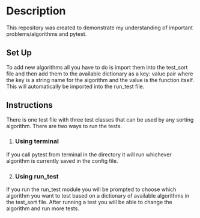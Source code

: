 # Description
This repository was created to demonstrate my understanding of 
important problems/algorithms and pytest.

## Set Up
To add new algorithms all you have to do is import them into the test_sort file
and then add them to the available dictionary as a key: value pair where the key
is a string name for the algorithm and the value is the function itself. This will
automatically be imported into the run_test file.

## Instructions
There is one test file with three test classes that can be used by
any sorting algorithm. There are two ways to run the tests.

1. ### Using terminal
If you call pytest from terminal in the directory it will run whichever 
algorithm is currently saved in the config file. 

2. ### Using run_test
If you run the run_test module you will be prompted to choose which 
algorithm you want to test based on a dictionary of available algorithms 
in the test_sort file. After running a test you will be able to change
the algorithm and run more tests. 

 